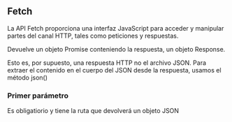## Fetch
La API Fetch proporciona una interfaz JavaScript para acceder y manipular partes del canal HTTP, tales como peticiones y respuestas.

Devuelve un objeto Promise conteniendo la respuesta, un objeto Response.

Esto es, por supuesto, una respuesta HTTP no el archivo JSON. Para extraer el contenido en el cuerpo del JSON desde la respuesta, usamos el método json()

### Primer parámetro
Es obligatiorio y tiene la ruta que devolverá un objeto JSON 